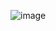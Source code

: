 ![image](https://github.com/WillianSeidel/Jogo-da-Memoria-/assets/126173353/e2ef35ac-3733-4b8e-b8ae-25f1a028ebab)
